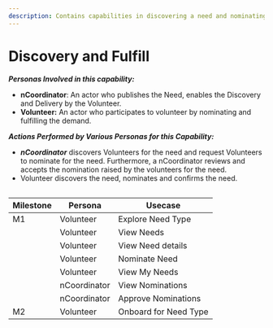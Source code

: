 ```yaml
---
description: Contains capabilities in discovering a need and nominating the need.
---
```


# Discovery and Fulfill

_**Personas Involved in this capability:**_

* **nCoordinator**: An actor who publishes the Need, enables the Discovery and Delivery by the Volunteer.&#x20;
* **Volunteer:** An actor who participates to volunteer by nominating and fulfilling the demand.

_**Actions Performed by Various Personas for this Capability:**_

* _**nCoordinator**_ discovers Volunteers for the need and request Volunteers to nominate for the need. Furthermore, a nCoordinator reviews and accepts the nomination raised by the volunteers for the need.&#x20;
* Volunteer discovers the need, nominates and confirms the need.&#x20;

<figure><img src="https://lh4.googleusercontent.com/E6vqCpp8P1bsM7fbc_-EAEsxC0G5F0Isd0bzsJuLz_wDio73pTZ4XFDgydf2VSUqEg3IMBPP1R0YGafvggij_lEuxd5sY0n7NDHZs2YE_C2x1__CmOGzdFkpC1Ai1sSJkCmmuGcgTYHwiMLgrDZNGqVcEvx6Tzl9AT4nFH-fiPr4zcRWLypaByCk" alt=""><figcaption></figcaption></figure>

| Milestone | Persona      | Usecase               |
| --------- | ------------ | --------------------- |
| M1        | Volunteer    | Explore Need Type     |
|           | Volunteer    | View Needs            |
|           | Volunteer    | View Need details     |
|           | Volunteer    | Nominate Need         |
|           | Volunteer    | View My Needs         |
|           | nCoordinator | View Nominations      |
|           | nCoordinator | Approve Nominations   |
| M2        | Volunteer    | Onboard for Need Type |
